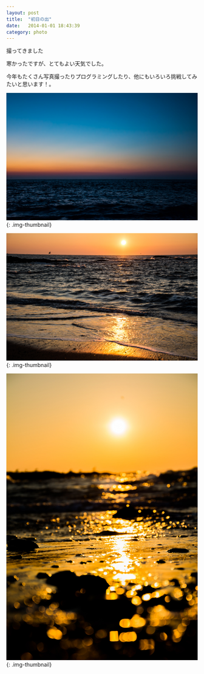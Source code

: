```yaml
---
layout: post
title:  "初日の出"
date:   2014-01-01 18:43:39
category: photo
---
```


撮ってきました

寒かったですが、とてもよい天気でした。

今年もたくさん写真撮ったりプログラミングしたり、他にもいろいろ挑戦してみたいと思います！。

![Picture description](/images/2014/01/DSC2232.jpg){: .img-thumbnail}

![Picture description](/images/2014/01/DSC2331.jpg){: .img-thumbnail}

![Picture description](/images/2014/01/DSC2394.jpg){: .img-thumbnail}
